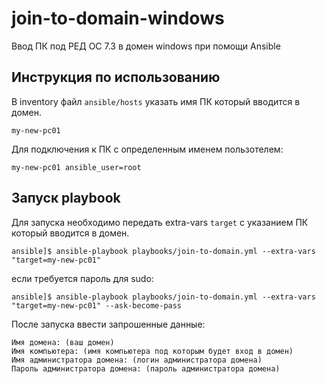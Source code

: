 # join-to-domain-windows
Ввод ПК под РЕД ОС 7.3 в домен windows при помощи Ansible

## Инструкция по использованию

В inventory файл `ansible/hosts` указать имя ПК который вводится в домен.

    my-new-pc01

Для подключения к ПК с определенным именем пользотелем:

    my-new-pc01 ansible_user=root

## Запуск playbook
Для запуска необходимо передать extra-vars `target` с указанием ПК который вводится в домен.

    ansible]$ ansible-playbook playbooks/join-to-domain.yml --extra-vars "target=my-new-pc01"

если требуется пароль для sudo:

    ansible]$ ansible-playbook playbooks/join-to-domain.yml --extra-vars "target=my-new-pc01" --ask-become-pass

После запуска ввести запрошенные данные:

    Имя домена: (ваш домен)
    Имя компьютера: (имя компьютера под которым будет вход в домен)
    Имя администратора домена: (логин администратора домена)
    Пароль администратора домена: (пароль администратора домена)
